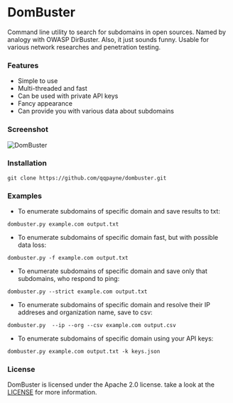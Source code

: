 # DomBuster

Command line utility to search for subdomains in open sources. Named by analogy with OWASP DirBuster. Also, it just sounds funny. Usable for various network researches and penetration testing.

### Features
* Simple to use
* Multi-threaded and fast
* Can be used with private API keys 
* Fancy appearance
* Can provide you with various data about subdomains

### Screenshot
![DomBuster](https://i.imgur.com/mot4wa3.png)

### Installation

```
git clone https://github.com/qqpayne/dombuster.git
```

### Examples

* To enumerate subdomains of specific domain and save results to txt:

``dombuster.py example.com output.txt``

* To enumerate subdomains of specific domain fast, but with possible data loss:

``dombuster.py -f example.com output.txt``

* To enumerate subdomains of specific domain and save only that subdomains, who respond to ping:

``dombuster.py --strict example.com output.txt``

* To enumerate subdomains of specific domain and resolve their IP addreses and organization name, save to csv:

``dombuster.py  --ip --org --csv example.com output.csv``

* To enumerate subdomains of specific domain using your API keys:

``dombuster.py example.com output.txt -k keys.json``

### License

DomBuster is licensed under the Apache 2.0 license. take a look at the [LICENSE](https://github.com/qqpayne/dombuster/blob/main/LICENSE) for more information.

